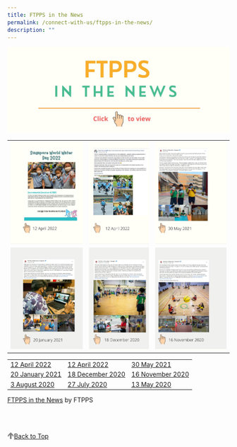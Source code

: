 ```yaml
---
title: FTPPS in the News
permalink: /connect-with-us/ftpps-in-the-news/
description: ""
---
```

![](/images/CONNECT%20with%20Us/FTPPS%20in%20the%20News/FTPPS%20in%20the%20News%20Header.jpg)


|  |  |  |
| -------- | -------- | -------- |
| <a href="https://www.canva.com/link?target=https%3A%2F%2Fwww.canva.com%2Fdesign%2FDAE-av4rPac%2FPy0kCRGazQLEMlDfEDe_Gg%2Fview%3Futm_content%3DDAE-av4rPac%26utm_campaign%3Ddesignshare%26utm_medium%3Dlink%26utm_source%3Dhomepage_design_menu&design=DAEknukMaSM&accessRole=viewer&linkSource=document" ><img src="/images/CONNECT%20with%20Us/FTPPS%20in%20the%20News/12%20Apr%202022.jpg" style="width:100%"/> </a>| <a href="https://www.facebook.com/ChanChunSing.SG/posts/pfbid0W58p8izoz4xEU2zQbgjBJWD1zTbwd94XKMnvQcAzQTW9eJoKGKuFp7eAP9F3e9fwl"><img src="/images/CONNECT%20with%20Us/FTPPS%20in%20the%20News/12%20Apr%202022-2.jpg" style="width:100%"/> </a>   | <a href="https://www.canva.com/link?target=https%3A%2F%2Fwww.facebook.com%2Fmoesingapore%2Fposts%2F10160815518087004&design=DAEknukMaSM&accessRole=viewer&linkSource=document"> <img src="/images/CONNECT%20with%20Us/FTPPS%20in%20the%20News/30%20May%202022.jpg" style="width:100%"/>  </a>   |
| <img src="/images/CONNECT%20with%20Us/FTPPS%20in%20the%20News/20%20Jan%202021.jpg" style="width:100%"/> | <img src="/images/CONNECT%20with%20Us/FTPPS%20in%20the%20News/18%20Dec%202020.jpg" style="width:100%"/>    | <img src="/images/CONNECT%20with%20Us/FTPPS%20in%20the%20News/16%20Nov%202020.jpg" style="width:100%"/>     |



| | | |
| --- | --- | --- |
| [12 April 2022](https://www.canva.com/link?target=https%3A%2F%2Fwww.canva.com%2Fdesign%2FDAE-av4rPac%2FPy0kCRGazQLEMlDfEDe_Gg%2Fview%3Futm_content%3DDAE-av4rPac%26utm_campaign%3Ddesignshare%26utm_medium%3Dlink%26utm_source%3Dhomepage_design_menu&design=DAEknukMaSM&accessRole=viewer&linkSource=document) | [12 April 2022](https://www.canva.com/link?target=https%3A%2F%2Fwww.facebook.com%2FChanChunSing.SG%2Fposts%2Fpfbid0W58p8izoz4xEU2zQbgjBJWD1zTbwd94XKMnvQcAzQTW9eJoKGKuFp7eAP9F3e9fwl&design=DAEknukMaSM&accessRole=viewer&linkSource=document) | [30 May 2021](https://www.canva.com/link?target=https%3A%2F%2Fwww.facebook.com%2Fmoesingapore%2Fposts%2F10160815518087004&design=DAEknukMaSM&accessRole=viewer&linkSource=document) |
| [20 January 2021](https://www.canva.com/link?target=https%3A%2F%2Fwww.facebook.com%2Fmoesingapore%2Fposts%2F10160447576262004&design=DAEknukMaSM&accessRole=viewer&linkSource=document) | [18 December 2020](https://www.canva.com/link?target=https%3A%2F%2Fwww.facebook.com%2Fmoesingapore%2Fposts%2F10160346257787004&design=DAEknukMaSM&accessRole=viewer&linkSource=document) | [16 November 2020](https://www.canva.com/link?target=https%3A%2F%2Fwww.facebook.com%2Fmoesingapore%2Fposts%2F10160247790612004&design=DAEknukMaSM&accessRole=viewer&linkSource=document) |
| [3 August 2020](https://www.canva.com/link?target=https%3A%2F%2Fwww.facebook.com%2Fmoesingapore%2Fposts%2F10159942989482004&design=DAEknukMaSM&accessRole=viewer&linkSource=document) | [27 July 2020](https://www.canva.com/link?target=https%3A%2F%2Fwww.facebook.com%2Fmoesingapore%2Fposts%2F10159920065892004&design=DAEknukMaSM&accessRole=viewer&linkSource=document) | [13 May 2020](https://www.canva.com/link?target=https%3A%2F%2Fwww.facebook.com%2Fmoesingapore%2Fposts%2F10159874944842004&design=DAEknukMaSM&accessRole=viewer&linkSource=document) |

[FTPPS in the News](https://www.canva.com/design/DAEknukMaSM/view?utm_content=DAEknukMaSM&utm_campaign=designshare&utm_medium=embeds&utm_source=link&litebox=1) by FTPPS


<br>
<br>
<br>

<a href="/connect-with-us/ftpps-in-the-news#lo_main">
	 <img src="/images/arrow-up.png" style="width:3%" align="left"/> Back to Top
</a>